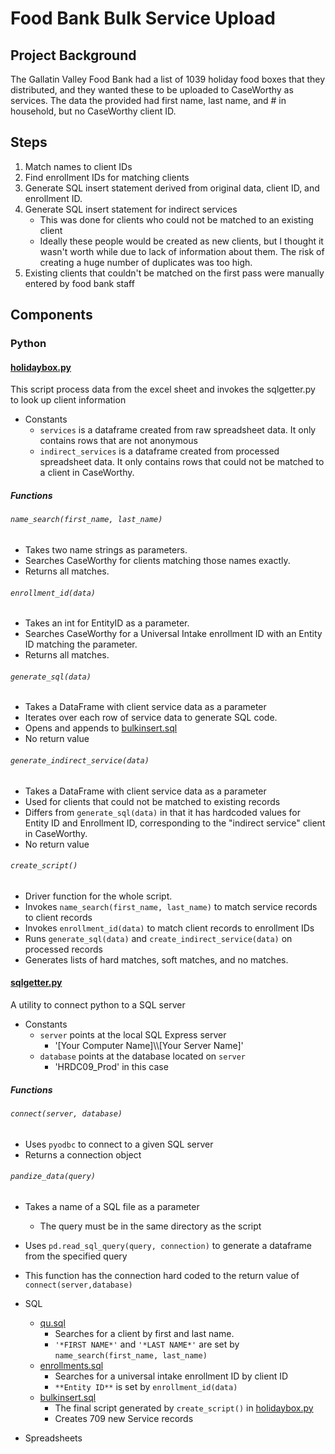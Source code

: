 # Food Bank Bulk Service Upload

## Project Background

The Gallatin Valley Food Bank had a list of 1039 holiday food boxes that they distributed, and they wanted these to be uploaded to CaseWorthy as services. The data the provided had first name, last name, and # in household, but no CaseWorthy client ID.

## Steps

1. Match names to client IDs
1. Find enrollment IDs for matching clients
1. Generate SQL insert statement derived from original data, client ID, and enrollment ID.
1. Generate SQL insert statement for indirect services
   - This was done for clients who could not be matched to an existing client
   - Ideally these people would be created as new clients, but I thought it wasn't worth while due to lack of information about them. The risk of creating a huge number of duplicates was too high.
1. Existing clients that couldn't be matched on the first pass were manually entered by food bank staff
   
   
## Components

### Python

#### [holidaybox.py](holidaybox.py)

This script process data from the excel sheet and invokes the sqlgetter.py to look up client information

- Constants
  - `services` is a dataframe created from raw spreadsheet data. It only contains rows that are not anonymous
  - `indirect_services` is a dataframe created from processed spreadsheet data. It only contains rows that could not be matched to a client in CaseWorthy.
  
##### Functions

###### `name_search(first_name, last_name)` 

- Takes two name strings as parameters.
- Searches CaseWorthy for clients matching those names exactly.
- Returns all matches.
  
###### `enrollment_id(data)`

- Takes an int for EntityID as a parameter.
- Searches CaseWorthy for a Universal Intake enrollment ID with an Entity ID matching the parameter.
- Returns all matches.
  
###### `generate_sql(data)`
- Takes a DataFrame with client service data as a parameter
- Iterates over each row of service data to generate SQL code.
- Opens and appends to [bulkinsert.sql](bulkinsert.sql)
- No return value
    
###### `generate_indirect_service(data)`
- Takes a DataFrame with client service data as a parameter
- Used for clients that could not be matched to existing records
- Differs from `generate_sql(data)` in that it has hardcoded values for Entity ID and Enrollment ID, corresponding to the "indirect service" client in CaseWorthy.
- No return value
  
###### `create_script()`
- Driver function for the whole script.
- Invokes `name_search(first_name, last_name)` to match service records to client records
- Invokes `enrollment_id(data)` to match client records to enrollment IDs
- Runs `generate_sql(data)` and `create_indirect_service(data)` on processed records
- Generates lists of hard matches, soft matches, and no matches.


#### [sqlgetter.py](sqlgetter.py)
A utility to connect python to a SQL server

- Constants
  - `server` points at the local SQL Express server
    - '[Your Computer Name]\\\\[Your Server Name]'
  - `database` points at the database located on `server`
    - 'HRDC09_Prod' in this case
    
##### Functions

###### `connect(server, database)`
- Uses `pyodbc` to connect to a given SQL server
- Returns a connection object

###### `pandize_data(query)`
- Takes a name of a SQL file as a parameter
  - The query must be in the same directory as the script
- Uses `pd.read_sql_query(query, connection)` to generate a dataframe from the specified query
- This function has the connection hard coded to the return value of `connect(server,database)`

- SQL
  - [qu.sql](qu.sql)
    - Searches for a client by first and last name.
    - `'*FIRST NAME*'` and `'*LAST NAME*'` are set by `name_search(first_name, last_name)`
  - [enrollments.sql](enrollments.sql)
    - Searches for a universal intake enrollment ID by client ID
    - `**Entity ID**` is set by `enrollment_id(data)`
  - [bulkinsert.sql](bulkinsert.sql)
    - The final script generated by `create_script()` in [holidaybox.py](holidaybox.py)
    - Creates 709 new Service records
- Spreadsheets